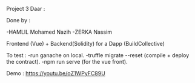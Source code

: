 Project 3 Daar :

Done by :

-HAMLIL Mohamed Nazih
-ZERKA Nassim

Frontend (Vue) + Backend(Solidity) for a Dapp (BuildCollective)

To test :
-run ganache on local.
-truffle migrate --reset (compile + deploy the contract).
-npm run serve (for the vue front).

Demo : https://youtu.be/oZ1WPyFC89U